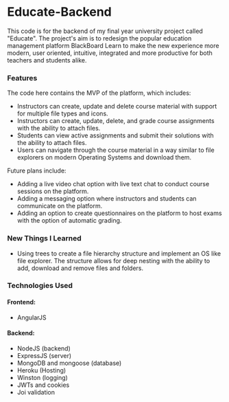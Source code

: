 # Educate-Backend

This code is for the backend of my final year university project called "Educate". The project's aim is to redesign the popular education management platform BlackBoard Learn to make the new experience more modern, user oriented, intuitive, integrated and more productive for both teachers and students alike.

### Features
The code here contains the MVP of the platform, which includes: 

- Instructors can create, update and delete course material with support for multiple file types and icons.
- Instructors can create, update, delete, and grade course assignments with the ability to attach files.
- Students can view active assignments and submit their solutions with the ability to attach files.
- Users can navigate through the course material in a way similar to file explorers on modern Operating Systems and download them.

Future plans include:
- Adding a live video chat option with live text chat to conduct course sessions on the platform.
- Adding a messaging option where instructors and students can communicate on the platform.
- Adding an option to create questionnaires on the platform to host exams with the option of automatic grading.

### New Things I Learned
- Using trees to create a file hierarchy structure and implement an OS like file explorer. The structure allows for deep nesting with the ability to add, download and remove files and folders.


### Technologies Used
#### Frontend: 
- AngularJS

#### Backend:
- NodeJS (backend)
- ExpressJS (server)
- MongoDB and mongoose (database)
- Heroku (Hosting)
- Winston (logging)
- JWTs and cookies
- Joi validation
